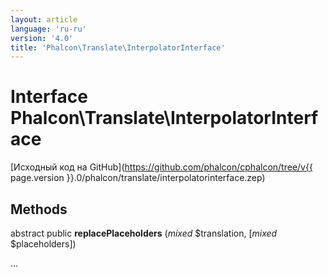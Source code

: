 ```yaml
---
layout: article
language: 'ru-ru'
version: '4.0'
title: 'Phalcon\Translate\InterpolatorInterface'
---
```

# Interface **Phalcon\Translate\InterpolatorInterface**

[Исходный код на GitHub](https://github.com/phalcon/cphalcon/tree/v{{ page.version }}.0/phalcon/translate/interpolatorinterface.zep)

## Methods

abstract public **replacePlaceholders** (*mixed* $translation, [*mixed* $placeholders])

...